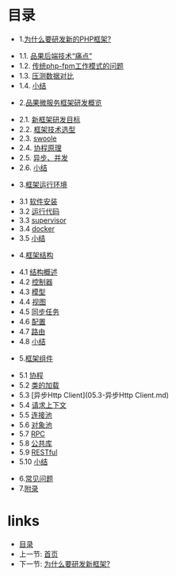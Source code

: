 # 目录
* 1.[为什么要研发新的PHP框架?](01.0-为什么要研发新的PHP框架?.md)
 - 1.1. [品果后端技术“痛点”](01.1-品果后端技术“痛点”.md)
 - 1.2. [传统php-fpm工作模式的问题](01.2-传统php-fpm工作模式的问题.md)
 - 1.3. [压测数据对比](01.3-压测数据对比.md)
 - 1.4. [小结](01.4-小结.md)
* 2.[品果微服务框架研发概览](02.0-品果微服务框架研发概览.md)
 - 2.1. [新框架研发目标](02.1-新框架研发目标.md)
 - 2.2. [框架技术选型](02.2-框架技术选型.md)
 - 2.3. [swoole](02.3-swoole.md)
 - 2.4. [协程原理](02.4-协程原理.md)
 - 2.5. [异步、并发](02.5-步、并发.md)
 - 2.6. [小结](02.6-小结.md)
* 3.[框架运行环境](03.0-框架运行环境.md)
 - 3.1 [软件安装](03.1-软件安装.md)
 - 3.2 [运行代码](03.2-运行代码.md)
 - 3.3 [supervisor](03.3-supervisor.md)
 - 3.4 [docker](03.4-docker.md)
 - 3.5 [小结](03.5-小结.md)
* 4.[框架结构](04.0-框架结构.md)
 - 4.1 [结构概述](04.1-结构概述.md)
 - 4.2 [控制器](04.2-控制器.md)
 - 4.3 [模型](04.3-模型.md)
 - 4.4 [视图](04.4-视图.md)
 - 4.5 [同步任务](04.5-同步任务.md)
 - 4.6 [配置](04.6-配置.md)
 - 4.7 [路由](04.7-路由.md)
 - 4.8 [小结](04.8-小结.md)
* 5.[框架组件](05.0-框架组件.md)
 - 5.1 [协程](05.1-协程.md)
 - 5.2 [类的加载](05.2-类的加载.md)
 - 5.3 [异步Http Client](05.3-异步Http Client.md)
 - 5.4 [请求上下文](05.4-请求上下文.md)
 - 5.5 [连接池](05.5-连接池.md)
 - 5.6 [对象池](05.6-对象池.md)
 - 5.7 [RPC](05.7-RPC.md)
 - 5.8 [公共库](05.8-公共库.md)
 - 5.9 [RESTful](05.9-RESTful.md)
 - 5.10 [小结](05.10-小结.md)
* 6.[常见问题](06.0-常见问题.md)
* 7.[附录](07.0-附录.md)
# links
  * [目录](<preface-目录.md>)
  * 上一节: [首页](<../README.md>)
  * 下一节: [为什么要研发新框架?](<01.0-为什么要研发新框架?.md>)